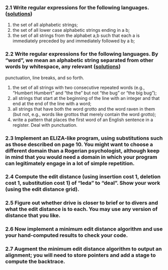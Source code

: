 ### 2.1 Write regular expressions for the following languages. ([solutions](exercise-solution/Chapter2:_Regular_Expressions,_Text_Normalization,_Edit_Distance/exercise2.1.ipynb))
1. the set of all alphabetic strings;
2. the set of all lower case alphabetic strings ending in a b;
3. the set of all strings from the alphabet a,b such that each a is immediately preceded by and immediately followed by a b;

### 2.2 Write regular expressions for the following languages. By “word”, we mean an alphabetic string separated from other words by whitespace, any relevant ([solutions](exercise-solution/Chapter2:_Regular_Expressions,_Text_Normalization,_Edit_Distance/exercise2.2.ipynb))
punctuation, line breaks, and so forth.
1. the set of all strings with two consecutive repeated words (e.g., “Humbert Humbert” and “the the” but not “the bug” or “the big bug”);
2. all strings that start at the beginning of the line with an integer and that end at the end of the line with a word;
3. all strings that have both the word grotto and the word raven in them
(but not, e.g., words like grottos that merely contain the word grotto);
4. write a pattern that places the first word of an English sentence in a
register. Deal with punctuation.

### 2.3 Implement an ELIZA-like program, using substitutions such as those described on page 10. You might want to choose a different domain than a Rogerian psychologist, although keep in mind that you would need a domain in which your program can legitimately engage in a lot of simple repetition.

### 2.4 Compute the edit distance (using insertion cost 1, deletion cost 1, substitution cost 1) of “leda” to “deal”. Show your work (using the edit distance grid).

### 2.5 Figure out whether drive is closer to brief or to divers and what the edit distance is to each. You may use any version of distance that you like.

### 2.6 Now implement a minimum edit distance algorithm and use your hand-computed results to check your code.

### 2.7 Augment the minimum edit distance algorithm to output an alignment; you will need to store pointers and add a stage to compute the backtrace.